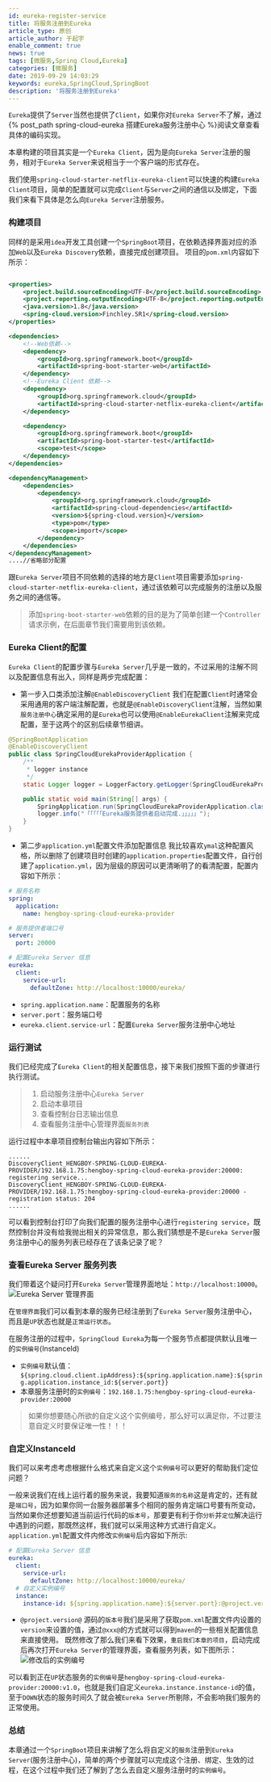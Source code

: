 ```yaml
---
id: eureka-register-service
title: 将服务注册到Eureka
article_type: 原创
article_author: 于起宇
enable_comment: true
news: true
tags: [微服务,Spring Cloud,Eureka]
categories: [微服务]
date: 2019-09-29 14:03:29
keywords: eureka,SpringCloud,SpringBoot
description: '将服务注册到Eureka'
---
```

`Eureka`提供了`Server`当然也提供了`Client`，如果你对`Eureka Server`不了解，通过{% post_path spring-cloud-eureka 搭建Eureka服务注册中心 %}阅读文章查看具体的编码实现。
<!--more-->
本章构建的项目其实是一个`Eureka Client`，因为是向`Eureka Server`注册的服务，相对于`Eureka Server`来说相当于一个客户端的形式存在。

我们使用`spring-cloud-starter-netflix-eureka-client`可以快速的构建`Eureka Client`项目，简单的配置就可以完成`Client`与`Server`之间的通信以及绑定，下面我们来看下具体是怎么向`Eureka Server`注册服务。

### 构建项目
同样的是采用`idea`开发工具创建一个`SpringBoot`项目，在依赖选择界面对应的添加`Web`以及`Eureka Discovery`依赖，直接完成创建项目。
项目的`pom.xml`内容如下所示：
```xml

<properties>
    <project.build.sourceEncoding>UTF-8</project.build.sourceEncoding>
    <project.reporting.outputEncoding>UTF-8</project.reporting.outputEncoding>
    <java.version>1.8</java.version>
    <spring-cloud.version>Finchley.SR1</spring-cloud.version>
</properties>

<dependencies>
    <!--Web依赖-->
    <dependency>
        <groupId>org.springframework.boot</groupId>
        <artifactId>spring-boot-starter-web</artifactId>
    </dependency>
    <!--Eureka Client 依赖-->
    <dependency>
        <groupId>org.springframework.cloud</groupId>
        <artifactId>spring-cloud-starter-netflix-eureka-client</artifactId>
    </dependency>

    <dependency>
        <groupId>org.springframework.boot</groupId>
        <artifactId>spring-boot-starter-test</artifactId>
        <scope>test</scope>
    </dependency>
</dependencies>

<dependencyManagement>
    <dependencies>
        <dependency>
            <groupId>org.springframework.cloud</groupId>
            <artifactId>spring-cloud-dependencies</artifactId>
            <version>${spring-cloud.version}</version>
            <type>pom</type>
            <scope>import</scope>
        </dependency>
    </dependencies>
</dependencyManagement>
....//省略部分配置
```
跟`Eureka Server`项目不同依赖的选择的地方是`Client`项目需要添加`spring-cloud-starter-netflix-eureka-client`，通过该依赖可以完成服务的注册以及服务之间的通信等。

> 添加`spring-boot-starter-web`依赖的目的是为了简单创建一个`Controller`请求示例，在后面章节我们需要用到该依赖。

### Eureka Client的配置
`Eureka Client`的配置步骤与`Eureka Server`几乎是一致的，不过采用的注解不同以及配置信息有出入，同样是两步完成配置：
- 第一步入口类添加注解`@EnableDiscoveryClient`
我们在配置`Client`时通常会采用通用的客户端注解配置，也就是`@EnableDiscoveryClient`注解，当然如果`服务注册中心`确定采用的是`Eureka`也可以使用`@EnableEurekaClient`注解来完成配置，至于这两个的区别后续章节细讲。
```java
@SpringBootApplication
@EnableDiscoveryClient
public class SpringCloudEurekaProviderApplication {
    /**
     * logger instance
     */
    static Logger logger = LoggerFactory.getLogger(SpringCloudEurekaProviderApplication.class);

    public static void main(String[] args) {
        SpringApplication.run(SpringCloudEurekaProviderApplication.class, args);
        logger.info("「「「「「Eureka服务提供者启动完成.」」」」」");
    }
}
```
- 第二步`application.yml`配置文件添加配置信息
我比较喜欢`ymal`这种配置风格，所以删除了创建项目时创建的`application.properties`配置文件，自行创建了`application.yml`，因为层级的原因可以更清晰明了的看清配置，配置内容如下所示：
```yaml
# 服务名称
spring:
  application:
    name: hengboy-spring-cloud-eureka-provider

# 服务提供者端口号
server:
  port: 20000

# 配置Eureka Server 信息
eureka:
  client:
    service-url:
      defaultZone: http://localhost:10000/eureka/
```
- `spring.application.name`：配置服务的名称
- `server.port`：服务端口号
- `eureka.client.service-url`：配置`Eureka Server`服务注册中心地址

### 运行测试
我们已经完成了`Eureka Client`的相关配置信息，接下来我们按照下面的步骤进行执行测试。

> 1. 启动服务注册中心`Eureka Server`
> 2. 启动本章项目
> 3. 查看控制台日志输出信息
> 4. 查看服务注册中心管理界面`服务列表`

运行过程中本章项目控制台输出内容如下所示：
```
......
DiscoveryClient_HENGBOY-SPRING-CLOUD-EUREKA-PROVIDER/192.168.1.75:hengboy-spring-cloud-eureka-provider:20000: registering service...
DiscoveryClient_HENGBOY-SPRING-CLOUD-EUREKA-PROVIDER/192.168.1.75:hengboy-spring-cloud-eureka-provider:20000 - registration status: 204
......
```
可以看到控制台打印了向我们配置的服务注册中心进行`registering service`，既然控制台并没有给我抛出相关的异常信息，那么我们猜想是不是`Eureka Server`服务注册中心的服务列表已经存在了该条记录了呢？
### 查看Eureka Server 服务列表
我们带着这个疑问打开`Eureka Server`管理界面地址：`http://localhost:10000`。
![Eureka Server 管理界面](https://upload-images.jianshu.io/upload_images/4461954-14283095fbbc3be5.png?imageMogr2/auto-orient/strip%7CimageView2/2/w/1240)

在`管理界面`我们可以看到本章的服务已经注册到了`Eureka Server`服务注册中心，而且是`UP`状态也就是`正常运行状态`。

在服务注册的过程中，`SpringCloud Eureka`为每一个服务节点都提供默认且唯一的`实例编号`(InstanceId)
- `实例编号`默认值：`${spring.cloud.client.ipAddress}:${spring.application.name}:${spring.application.instance_id:${server.port}}`
- 本章服务注册时的`实例编号`：`192.168.1.75:hengboy-spring-cloud-eureka-provider:20000`

> 如果你想要随心所欲的自定义这个实例编号，那么好可以满足你，不过要注意自定义时要保证唯一性！！！

### 自定义InstanceId

我们可以来考虑考虑根据什么格式来自定义这个`实例编号`可以更好的帮助我们定位问题？

一般来说我们在线上运行着的服务来说，我要知道`服务的名称`这是肯定的，还有就是`端口号`，因为如果你同一台服务器部署多个相同的服务肯定端口号要有所变动，当然如果你还想要知道当前运行代码的`版本号`，那要更有利于你`分析`并`定位`解决运行中遇到的问题，那既然这样，我们就可以采用这种方式进行自定义。
`application.yml`配置文件内修改`实例编号`后内容如下所示:
```yaml
# 配置Eureka Server 信息
eureka:
  client:
    service-url:
      defaultZone: http://localhost:10000/eureka/
  # 自定义实例编号
  instance:
    instance-id: ${spring.application.name}:${server.port}:@project.version@
```
- `@project.version@`
源码的`版本号`我们是采用了获取`pom.xml`配置文件内设置的`version`来设置的值，通过`@xxx@`的方式就可以得到`maven`的一些相关配置信息来直接使用。
既然修改了那么我们来看下效果，`重启我们本章的项目`，启动完成后再次打开`Eureka Server`的管理界面，查看服务列表，如下图所示：
![修改后的实例编号](https://upload-images.jianshu.io/upload_images/4461954-9d976d6e27653626.png?imageMogr2/auto-orient/strip%7CimageView2/2/w/1240)

可以看到正在`UP`状态服务的`实例编号`是`hengboy-spring-cloud-eureka-provider:20000:v1.0`，也就是我们自定义`eureka.instance.instance-id`的值，至于`DOWN`状态的服务时间久了就会被`Eureka Server`所剔除，不会影响我们服务的正常使用。
### 总结
本章通过一个`SpringBoot`项目来讲解了怎么将自定义的`服务`注册到`Eureka Server`(服务注册中心)，简单的两个步骤就可以完成这个注册、绑定、生效的过程，在这个过程中我们还了解到了怎么去自定义服务注册时的`实例编号`。